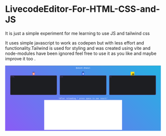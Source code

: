 # LivecodeEditor-For-HTML-CSS-and-JS
It is just a simple experiment for me learning to use JS and tailwind css


It uses simple javascript to work as codepen but with less effort and functionality.Tailwind is used for styling and was created using vite and node-modules have been ignored feel free to use it as you like and maybe improve it too .

<img src="Screenshot from 2023-11-01 15-49-47.png">
